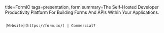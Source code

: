title=FormIO
tags=presentation, form
summary=The Self-Hosted Developer Productivity Platform For Building Forms And APIs Within Your Applications.
~~~~~~

[Website](https://form.io/) | Commercial?


